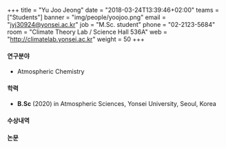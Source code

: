 ﻿+++
title = "Yu Joo Jeong"
date = "2018-03-24T13:39:46+02:00"
teams = ["Students"]
banner = "img/people/yoojoo.png"
email = "jyj30924@yonsei.ac.kr"
job = "M.Sc. student"
phone = "02-2123-5684"
room = "Climate Theory Lab / Science Hall 536A"
web = "http://climatelab.yonsei.ac.kr"
weight = 50
+++

#### 연구분야
+ Atmospheric Chemistry

#### 학력
 + **B.Sc** (2020) in Atmospheric Sciences, Yonsei University, Seoul, Korea

#### 수상내역

#### 논문
